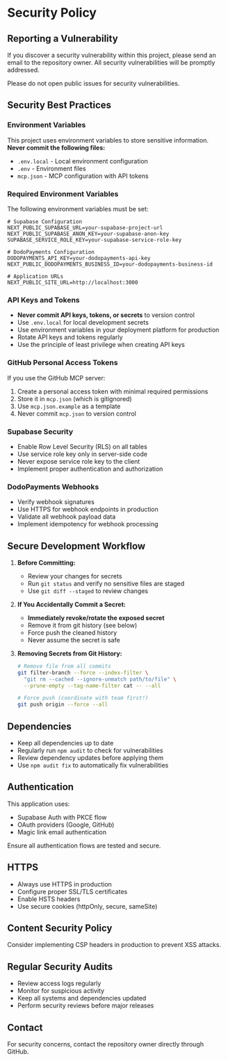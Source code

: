 # Security Policy

## Reporting a Vulnerability

If you discover a security vulnerability within this project, please send an email to the repository owner. All security vulnerabilities will be promptly addressed.

Please do not open public issues for security vulnerabilities.

## Security Best Practices

### Environment Variables

This project uses environment variables to store sensitive information. **Never commit the following files:**

- `.env.local` - Local environment configuration
- `.env` - Environment files
- `mcp.json` - MCP configuration with API tokens

### Required Environment Variables

The following environment variables must be set:

```env
# Supabase Configuration
NEXT_PUBLIC_SUPABASE_URL=your-supabase-project-url
NEXT_PUBLIC_SUPABASE_ANON_KEY=your-supabase-anon-key
SUPABASE_SERVICE_ROLE_KEY=your-supabase-service-role-key

# DodoPayments Configuration
DODOPAYMENTS_API_KEY=your-dodopayments-api-key
NEXT_PUBLIC_DODOPAYMENTS_BUSINESS_ID=your-dodopayments-business-id

# Application URLs
NEXT_PUBLIC_SITE_URL=http://localhost:3000
```

### API Keys and Tokens

- **Never commit API keys, tokens, or secrets** to version control
- Use `.env.local` for local development secrets
- Use environment variables in your deployment platform for production
- Rotate API keys and tokens regularly
- Use the principle of least privilege when creating API keys

### GitHub Personal Access Tokens

If you use the GitHub MCP server:

1. Create a personal access token with minimal required permissions
2. Store it in `mcp.json` (which is gitignored)
3. Use `mcp.json.example` as a template
4. Never commit `mcp.json` to version control

### Supabase Security

- Enable Row Level Security (RLS) on all tables
- Use service role key only in server-side code
- Never expose service role key to the client
- Implement proper authentication and authorization

### DodoPayments Webhooks

- Verify webhook signatures
- Use HTTPS for webhook endpoints in production
- Validate all webhook payload data
- Implement idempotency for webhook processing

## Secure Development Workflow

1. **Before Committing:**
   - Review your changes for secrets
   - Run `git status` and verify no sensitive files are staged
   - Use `git diff --staged` to review changes

2. **If You Accidentally Commit a Secret:**
   - **Immediately revoke/rotate the exposed secret**
   - Remove it from git history (see below)
   - Force push the cleaned history
   - Never assume the secret is safe

3. **Removing Secrets from Git History:**
   ```bash
   # Remove file from all commits
   git filter-branch --force --index-filter \
     "git rm --cached --ignore-unmatch path/to/file" \
     --prune-empty --tag-name-filter cat -- --all
   
   # Force push (coordinate with team first!)
   git push origin --force --all
   ```

## Dependencies

- Keep all dependencies up to date
- Regularly run `npm audit` to check for vulnerabilities
- Review dependency updates before applying them
- Use `npm audit fix` to automatically fix vulnerabilities

## Authentication

This application uses:
- Supabase Auth with PKCE flow
- OAuth providers (Google, GitHub)
- Magic link email authentication

Ensure all authentication flows are tested and secure.

## HTTPS

- Always use HTTPS in production
- Configure proper SSL/TLS certificates
- Enable HSTS headers
- Use secure cookies (httpOnly, secure, sameSite)

## Content Security Policy

Consider implementing CSP headers in production to prevent XSS attacks.

## Regular Security Audits

- Review access logs regularly
- Monitor for suspicious activity
- Keep all systems and dependencies updated
- Perform security reviews before major releases

## Contact

For security concerns, contact the repository owner directly through GitHub.

